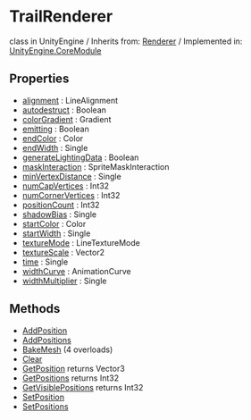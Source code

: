 # TrailRenderer
class in UnityEngine
 / Inherits from: <a href="https://docs.unity3d.com/6000.0/Documentation/ScriptReference/Renderer.html" target="_blank">Renderer</a> / Implemented in: <a href="https://docs.unity3d.com/6000.0/Documentation/ScriptReference/UnityEngine.CoreModule.html" target="_blank">UnityEngine.CoreModule</a>
## Properties
- <a href="https://docs.unity3d.com/6000.0/Documentation/ScriptReference/TrailRenderer-alignment.html" target="_blank">alignment</a> : LineAlignment
- <a href="https://docs.unity3d.com/6000.0/Documentation/ScriptReference/TrailRenderer-autodestruct.html" target="_blank">autodestruct</a> : Boolean
- <a href="https://docs.unity3d.com/6000.0/Documentation/ScriptReference/TrailRenderer-colorGradient.html" target="_blank">colorGradient</a> : Gradient
- <a href="https://docs.unity3d.com/6000.0/Documentation/ScriptReference/TrailRenderer-emitting.html" target="_blank">emitting</a> : Boolean
- <a href="https://docs.unity3d.com/6000.0/Documentation/ScriptReference/TrailRenderer-endColor.html" target="_blank">endColor</a> : Color
- <a href="https://docs.unity3d.com/6000.0/Documentation/ScriptReference/TrailRenderer-endWidth.html" target="_blank">endWidth</a> : Single
- <a href="https://docs.unity3d.com/6000.0/Documentation/ScriptReference/TrailRenderer-generateLightingData.html" target="_blank">generateLightingData</a> : Boolean
- <a href="https://docs.unity3d.com/6000.0/Documentation/ScriptReference/TrailRenderer-maskInteraction.html" target="_blank">maskInteraction</a> : SpriteMaskInteraction
- <a href="https://docs.unity3d.com/6000.0/Documentation/ScriptReference/TrailRenderer-minVertexDistance.html" target="_blank">minVertexDistance</a> : Single
- <a href="https://docs.unity3d.com/6000.0/Documentation/ScriptReference/TrailRenderer-numCapVertices.html" target="_blank">numCapVertices</a> : Int32
- <a href="https://docs.unity3d.com/6000.0/Documentation/ScriptReference/TrailRenderer-numCornerVertices.html" target="_blank">numCornerVertices</a> : Int32
- <a href="https://docs.unity3d.com/6000.0/Documentation/ScriptReference/TrailRenderer-positionCount.html" target="_blank">positionCount</a> : Int32
- <a href="https://docs.unity3d.com/6000.0/Documentation/ScriptReference/TrailRenderer-shadowBias.html" target="_blank">shadowBias</a> : Single
- <a href="https://docs.unity3d.com/6000.0/Documentation/ScriptReference/TrailRenderer-startColor.html" target="_blank">startColor</a> : Color
- <a href="https://docs.unity3d.com/6000.0/Documentation/ScriptReference/TrailRenderer-startWidth.html" target="_blank">startWidth</a> : Single
- <a href="https://docs.unity3d.com/6000.0/Documentation/ScriptReference/TrailRenderer-textureMode.html" target="_blank">textureMode</a> : LineTextureMode
- <a href="https://docs.unity3d.com/6000.0/Documentation/ScriptReference/TrailRenderer-textureScale.html" target="_blank">textureScale</a> : Vector2
- <a href="https://docs.unity3d.com/6000.0/Documentation/ScriptReference/TrailRenderer-time.html" target="_blank">time</a> : Single
- <a href="https://docs.unity3d.com/6000.0/Documentation/ScriptReference/TrailRenderer-widthCurve.html" target="_blank">widthCurve</a> : AnimationCurve
- <a href="https://docs.unity3d.com/6000.0/Documentation/ScriptReference/TrailRenderer-widthMultiplier.html" target="_blank">widthMultiplier</a> : Single
## Methods
- <a href="https://docs.unity3d.com/6000.0/Documentation/ScriptReference/TrailRenderer.AddPosition.html" target="_blank">AddPosition</a>
- <a href="https://docs.unity3d.com/6000.0/Documentation/ScriptReference/TrailRenderer.AddPositions.html" target="_blank">AddPositions</a>
- <a href="https://docs.unity3d.com/6000.0/Documentation/ScriptReference/TrailRenderer.BakeMesh.html" target="_blank">BakeMesh</a> (4 overloads)
- <a href="https://docs.unity3d.com/6000.0/Documentation/ScriptReference/TrailRenderer.Clear.html" target="_blank">Clear</a>
- <a href="https://docs.unity3d.com/6000.0/Documentation/ScriptReference/TrailRenderer.GetPosition.html" target="_blank">GetPosition</a> returns Vector3
- <a href="https://docs.unity3d.com/6000.0/Documentation/ScriptReference/TrailRenderer.GetPositions.html" target="_blank">GetPositions</a> returns Int32
- <a href="https://docs.unity3d.com/6000.0/Documentation/ScriptReference/TrailRenderer.GetVisiblePositions.html" target="_blank">GetVisiblePositions</a> returns Int32
- <a href="https://docs.unity3d.com/6000.0/Documentation/ScriptReference/TrailRenderer.SetPosition.html" target="_blank">SetPosition</a>
- <a href="https://docs.unity3d.com/6000.0/Documentation/ScriptReference/TrailRenderer.SetPositions.html" target="_blank">SetPositions</a>

